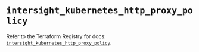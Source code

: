 # `intersight_kubernetes_http_proxy_policy`

Refer to the Terraform Registry for docs: [`intersight_kubernetes_http_proxy_policy`](https://registry.terraform.io/providers/ciscodevnet/intersight/1.0.71/docs/resources/kubernetes_http_proxy_policy).
